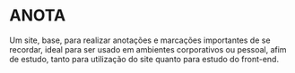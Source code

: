 # ANOTA
Um site, base, para realizar anotações e marcações importantes de se recordar, ideal para ser usado em ambientes corporativos ou pessoal, afim de estudo, tanto para utilização do site quanto para estudo do front-end.
